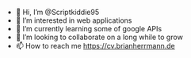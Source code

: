 - 👋 Hi, I’m @Scriptkiddie95
- 👀 I’m interested in web applications 
- 🌱 I’m currently learning some of google APIs 
- 💞️ I’m looking to collaborate on a long while to grow
- 📫 How to reach me https://cv.brianherrmann.de

<!---
Scriptkiddie95/Scriptkiddie95 is a ✨ special ✨ repository because its `README.md` (this file) appears on your GitHub profile.
You can click the Preview link to take a look at your changes.
--->
